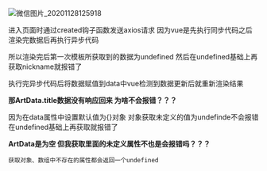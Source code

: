 ![微信图片_20201128125918](E:\前端\问题\Vue问题\重要问题\图片\微信图片_20201128125918.png)

进入页面时通过created钩子函数发送axios请求 因为vue是先执行同步代码之后渲染完数据后再执行异步代码 

所以渲染完后第一次模板所获取到的数据为undefined  然后在undefined基础上再获取nickname就报错了

执行完异步代码后将数据赋值到data中vue检测到数据更新后就重新渲染结果





**那ArtData.title数据没有响应回来  为啥不会报错？？？**

 因为在data属性中设置默认值为{}对象  对象获取未定义的值为undefinde不会报错  在undefined基础上再获取就报错了

**ArtData是为空 但我获取里面的未定义属性不也是会报错吗？？？**

```
获取对象、数组中不存在的属性都会返回一个undefined
```
